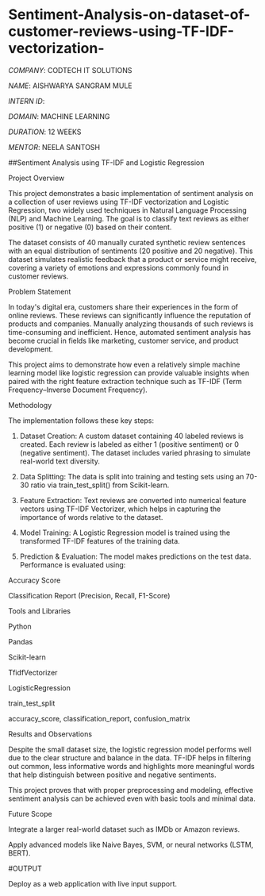 # Sentiment-Analysis-on-dataset-of-customer-reviews-using-TF-IDF-vectorization-

*COMPANY*: CODTECH IT SOLUTIONS

*NAME*: AISHWARYA SANGRAM MULE

*INTERN ID*: 

*DOMAIN*: MACHINE LEARNING

*DURATION*: 12 WEEKS

*MENTOR*: NEELA SANTOSH


##Sentiment Analysis using TF-IDF and Logistic Regression

Project Overview

This project demonstrates a basic implementation of sentiment analysis on a collection of user reviews using TF-IDF vectorization and Logistic Regression, two widely used techniques in Natural Language Processing (NLP) and Machine Learning. The goal is to classify text reviews as either positive (1) or negative (0) based on their content.

The dataset consists of 40 manually curated synthetic review sentences with an equal distribution of sentiments (20 positive and 20 negative). This dataset simulates realistic feedback that a product or service might receive, covering a variety of emotions and expressions commonly found in customer reviews.

Problem Statement

In today's digital era, customers share their experiences in the form of online reviews. These reviews can significantly influence the reputation of products and companies. Manually analyzing thousands of such reviews is time-consuming and inefficient. Hence, automated sentiment analysis has become crucial in fields like marketing, customer service, and product development.

This project aims to demonstrate how even a relatively simple machine learning model like logistic regression can provide valuable insights when paired with the right feature extraction technique such as TF-IDF (Term Frequency–Inverse Document Frequency).

Methodology

The implementation follows these key steps:

1. Dataset Creation:
A custom dataset containing 40 labeled reviews is created. Each review is labeled as either 1 (positive sentiment) or 0 (negative sentiment). The dataset includes varied phrasing to simulate real-world text diversity.


2. Data Splitting:
The data is split into training and testing sets using an 70-30 ratio via train_test_split() from Scikit-learn.


3. Feature Extraction:
Text reviews are converted into numerical feature vectors using TF-IDF Vectorizer, which helps in capturing the importance of words relative to the dataset.


4. Model Training:
A Logistic Regression model is trained using the transformed TF-IDF features of the training data.


5. Prediction & Evaluation:
The model makes predictions on the test data. Performance is evaluated using:

Accuracy Score

Classification Report (Precision, Recall, F1-Score)


Tools and Libraries

Python

Pandas

Scikit-learn

TfidfVectorizer

LogisticRegression

train_test_split

accuracy_score, classification_report, confusion_matrix

Results and Observations

Despite the small dataset size, the logistic regression model performs well due to the clear structure and balance in the data. TF-IDF helps in filtering out common, less informative words and highlights more meaningful words that help distinguish between positive and negative sentiments.

This project proves that with proper preprocessing and modeling, effective sentiment analysis can be achieved even with basic tools and minimal data.


Future Scope

Integrate a larger real-world dataset such as IMDb or Amazon reviews.

Apply advanced models like Naive Bayes, SVM, or neural networks (LSTM, BERT).

#OUTPUT

Deploy as a web application with live input support.
